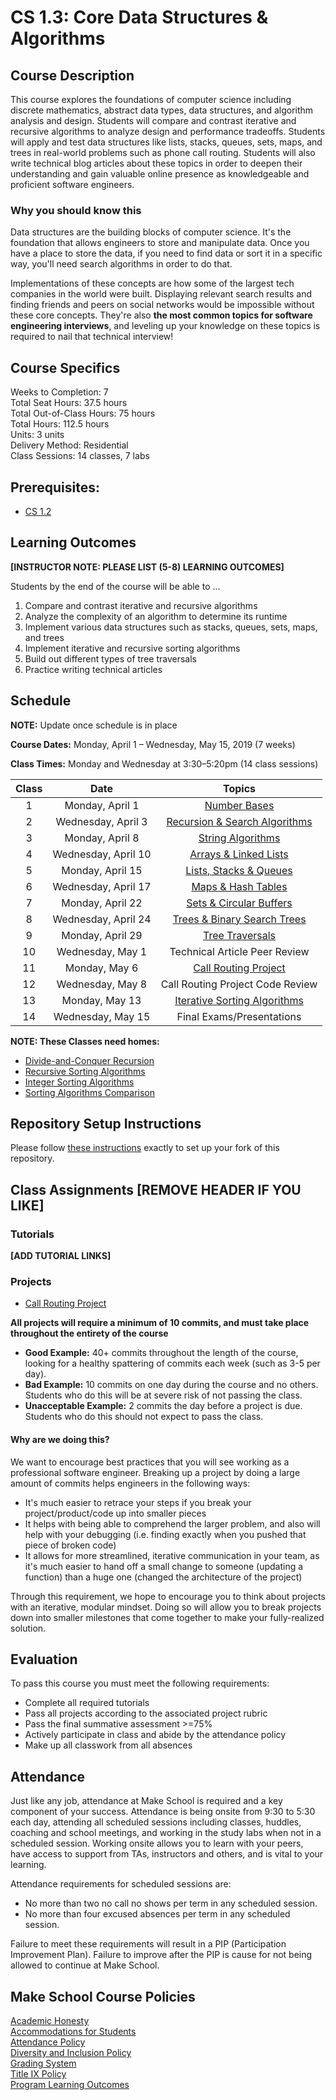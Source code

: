# CS 1.3: Core Data Structures & Algorithms

## Course Description

This course explores the foundations of computer science including discrete mathematics, abstract data types, data structures, and algorithm analysis and design. Students will compare and contrast iterative and recursive algorithms to analyze design and performance tradeoffs. Students will apply and test data structures like lists, stacks, queues, sets, maps, and trees in real-world problems such as phone call routing. Students will also write technical blog articles about these topics in order to deepen their understanding and gain valuable online presence as knowledgeable and proficient software engineers.

### Why you should know this
Data structures are the building blocks of computer science. It's the foundation that allows engineers to store and manipulate data. Once you have a place to store the data, if you need to find data or sort it in a specific way, you'll need search algorithms in order to do that.

Implementations of these concepts are how some of the largest tech companies in the world were built. Displaying relevant search results and finding friends and peers on social networks would be impossible without these core concepts. They're also **the most common topics for software engineering interviews**, and leveling up your knowledge on these topics is required to nail that technical interview! 

## Course Specifics

Weeks to Completion:  7 <br>
Total Seat Hours:  37.5 hours <br>
Total Out-of-Class Hours: 75 hours <br>
Total Hours: 112.5 hours <br>
Units:  3 units <br>
Delivery Method:  Residential <br>
Class Sessions:  14 classes, 7 labs

## Prerequisites:  

- [CS 1.2](https://github.com/Make-School-Courses/CS-1.2-How-Data-Structures-Work)

## Learning Outcomes

**[INSTRUCTOR NOTE: PLEASE LIST (5-8) LEARNING OUTCOMES]**

Students by the end of the course will be able to ...

1. Compare and contrast iterative and recursive algorithms
1. Analyze the complexity of an algorithm to determine its runtime
1. Implement various data structures such as stacks, queues, sets, maps, and trees
1. Implement iterative and recursive sorting algorithms
1. Build out different types of tree traversals
1. Practice writing technical articles

## Schedule

**NOTE:** Update once schedule is in place

**Course Dates:** Monday, April 1 – Wednesday, May 15, 2019 (7 weeks)

**Class Times:** Monday and Wednesday at 3:30–5:20pm (14 class sessions)


| Class |          Date          |                  Topics                    |
|:-----:|:----------------------:|:------------------------------------------:|
|   1   |    Monday, April 1     | [Number Bases](Lessons/Class1.md)                  |
|   2   |    Wednesday, April 3  | [Recursion & Search Algorithms](Lessons/Class2.md) |
|   3   |    Monday, April 8     | [String Algorithms](Lessons/Class3.md)             |
|   4   |    Wednesday, April 10 | [Arrays & Linked Lists](Lessons/Class4.md)         |
|   5   |    Monday, April 15    | [Lists, Stacks & Queues](Lessons/Class5.md)        |
|   6   |    Wednesday, April 17 | [Maps & Hash Tables](Lessons/Class6.md)            |
|   7   |    Monday, April 22    | [Sets & Circular Buffers](Lessons/Class7.md)       |
|   8   |    Wednesday, April 24 | [Trees & Binary Search Trees](Lessons/Class8.md)   |
|   9   |    Monday, April 29    | [Tree Traversals](Lessons/Class9.md)               |
|  10   |    Wednesday, May 1    | Technical Article Peer Review                      |
|  11   |    Monday, May 6       | [Call Routing Project](project/Project.md)         |
|  12   |    Wednesday, May 8    | Call Routing Project Code Review                   |
|  13   |    Monday, May 13      | [Iterative Sorting Algorithms](Lessons/Class10.md) |
|  14   |    Wednesday, May 15   | Final Exams/Presentations                          |

**NOTE: These Classes need homes:**

- [Divide-and-Conquer Recursion](Lessons/Class11.md)
- [Recursive Sorting Algorithms](Lessons/Class12.md)
- [Integer Sorting Algorithms](Lessons/Class13.md)
- [Sorting Algorithms Comparison](Lessons/Class14.md)


## Repository Setup Instructions

Please follow [these instructions](Setup.md) exactly to set up your fork of this repository.


## Class Assignments [REMOVE HEADER IF YOU LIKE]

### Tutorials
**[ADD TUTORIAL LINKS]**


### Projects

- [Call Routing Project](project/Project.md)

**All projects will require a minimum of 10 commits, and must take place throughout the entirety of the course**

- **Good Example:** 40+ commits throughout the length of the course, looking for a healthy spattering of commits each week (such as 3-5 per day).
- **Bad Example:** 10 commits on one day during the course and no others. Students who do this will be at severe risk of not passing the class.
- **Unacceptable Example:** 2 commits the day before a project is due. Students who do this should not expect to pass the class. 

#### Why are we doing this?

We want to encourage best practices that you will see working as a professional software engineer. Breaking up a project by doing a large amount of commits helps engineers in the following ways:

- It's much easier to retrace your steps if you break your project/product/code up into smaller pieces
- It helps with being able to comprehend the larger problem, and also will help with your debugging (i.e. finding exactly when you pushed that piece of broken code)
- It allows for more streamlined, iterative communication in your team, as it's much easier to hand off a small change to someone (updating a function) than a huge one (changed the architecture of the project)

Through this requirement, we hope to encourage you to think about projects with an iterative, modular mindset. Doing so will allow you to break projects down into smaller milestones that come together to make your fully-realized solution.

## Evaluation

To pass this course you must meet the following requirements:

- Complete all required tutorials 
- Pass all projects according to the associated project rubric
- Pass the final summative assessment >=75%
- Actively participate in class and abide by the attendance policy
- Make up all classwork from all absences

## Attendance
Just like any job, attendance at Make School is required and a key component of your success. Attendance is being onsite from 9:30 to 5:30 each day, attending all scheduled sessions including classes, huddles, coaching and school meetings, and working in the study labs when not in a scheduled session. Working onsite allows you to learn with your peers, have access to support from TAs, instructors and others, and is vital to your learning.

Attendance requirements for scheduled sessions are:
- No more than two no call no shows per term in any scheduled session.
- No more than four excused absences per term in any scheduled session.

Failure to meet these requirements will result in a PIP (Participation Improvement Plan).  Failure to improve after the PIP is cause for not being allowed to continue at Make School. 


## Make School Course Policies

[Academic Honesty](https://make.sc/academic-honesty)<br>
[Accommodations for Students](https://make.sc/accommodations-for-students)<br>
[Attendance Policy](https://make.sc/attendance-policy)  
[Diversity and Inclusion Policy](https://make.sc/diversity-and-inclusion-policy)<br>
[Grading System](https://make.sc/grading-system)
<br>
[Title IX Policy](https://make.sc/title-ix-policy)<br>
[Program Learning Outcomes](https://make.sc/program-learning-outcomes)